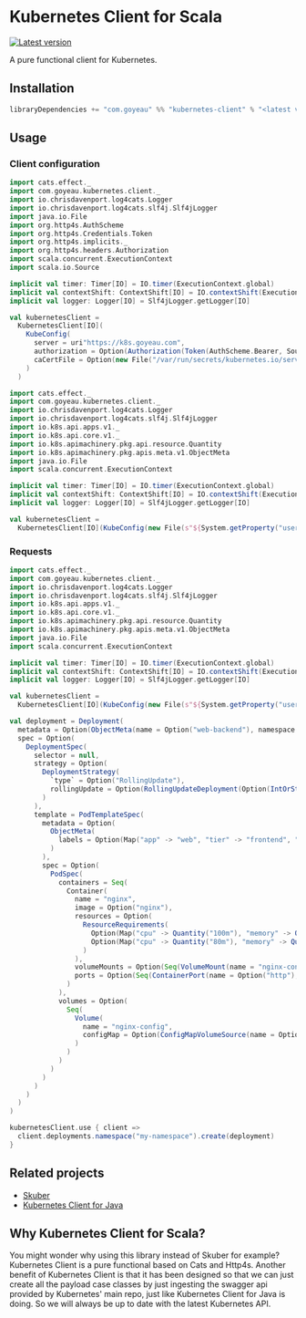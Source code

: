 # Kubernetes Client for Scala

[![Latest version](https://index.scala-lang.org/joan38/kubernetes-client/kubernetes-client/latest.svg?color=blue)](https://index.scala-lang.org/joan38/kubernetes-client/kubernetes-client)

A pure functional client for Kubernetes.

## Installation
```scala
libraryDependencies += "com.goyeau" %% "kubernetes-client" % "<latest version>"
```


## Usage

### Client configuration
```scala
import cats.effect._
import com.goyeau.kubernetes.client._
import io.chrisdavenport.log4cats.Logger
import io.chrisdavenport.log4cats.slf4j.Slf4jLogger
import java.io.File
import org.http4s.AuthScheme
import org.http4s.Credentials.Token
import org.http4s.implicits._
import org.http4s.headers.Authorization
import scala.concurrent.ExecutionContext
import scala.io.Source

implicit val timer: Timer[IO] = IO.timer(ExecutionContext.global)
implicit val contextShift: ContextShift[IO] = IO.contextShift(ExecutionContext.global)
implicit val logger: Logger[IO] = Slf4jLogger.getLogger[IO]

val kubernetesClient =
  KubernetesClient[IO](
    KubeConfig(
      server = uri"https://k8s.goyeau.com",
      authorization = Option(Authorization(Token(AuthScheme.Bearer, Source.fromFile("/var/run/secrets/kubernetes.io/serviceaccount/token").mkString))),
      caCertFile = Option(new File("/var/run/secrets/kubernetes.io/serviceaccount/ca.crt"))
    )
  )
```

```scala
import cats.effect._
import com.goyeau.kubernetes.client._
import io.chrisdavenport.log4cats.Logger
import io.chrisdavenport.log4cats.slf4j.Slf4jLogger
import io.k8s.api.apps.v1._
import io.k8s.api.core.v1._
import io.k8s.apimachinery.pkg.api.resource.Quantity
import io.k8s.apimachinery.pkg.apis.meta.v1.ObjectMeta
import java.io.File
import scala.concurrent.ExecutionContext

implicit val timer: Timer[IO] = IO.timer(ExecutionContext.global)
implicit val contextShift: ContextShift[IO] = IO.contextShift(ExecutionContext.global)
implicit val logger: Logger[IO] = Slf4jLogger.getLogger[IO]

val kubernetesClient =
  KubernetesClient[IO](KubeConfig(new File(s"${System.getProperty("user.home")}/.kube/config")))
```

### Requests

```scala
import cats.effect._
import com.goyeau.kubernetes.client._
import io.chrisdavenport.log4cats.Logger
import io.chrisdavenport.log4cats.slf4j.Slf4jLogger
import io.k8s.api.apps.v1._
import io.k8s.api.core.v1._
import io.k8s.apimachinery.pkg.api.resource.Quantity
import io.k8s.apimachinery.pkg.apis.meta.v1.ObjectMeta
import java.io.File
import scala.concurrent.ExecutionContext

implicit val timer: Timer[IO] = IO.timer(ExecutionContext.global)
implicit val contextShift: ContextShift[IO] = IO.contextShift(ExecutionContext.global)
implicit val logger: Logger[IO] = Slf4jLogger.getLogger[IO]

val kubernetesClient =
  KubernetesClient[IO](KubeConfig(new File(s"${System.getProperty("user.home")}/.kube/config")))

val deployment = Deployment(
  metadata = Option(ObjectMeta(name = Option("web-backend"), namespace = Option("my-namespace"))),
  spec = Option(
    DeploymentSpec(
      selector = null,
      strategy = Option(
        DeploymentStrategy(
          `type` = Option("RollingUpdate"),
          rollingUpdate = Option(RollingUpdateDeployment(Option(IntOrString("10%")), Option(IntOrString("50%"))))
        )
      ),
      template = PodTemplateSpec(
        metadata = Option(
          ObjectMeta(
            labels = Option(Map("app" -> "web", "tier" -> "frontend", "environment" -> "myenv"))
          )
        ),
        spec = Option(
          PodSpec(
            containers = Seq(
              Container(
                name = "nginx",
                image = Option("nginx"),
                resources = Option(
                  ResourceRequirements(
                    Option(Map("cpu" -> Quantity("100m"), "memory" -> Quantity("128Mi"))),
                    Option(Map("cpu" -> Quantity("80m"), "memory" -> Quantity("64Mi")))
                  )
                ),
                volumeMounts = Option(Seq(VolumeMount(name = "nginx-config", mountPath = "/etc/nginx/conf.d"))),
                ports = Option(Seq(ContainerPort(name = Option("http"), containerPort = 8080)))
              )
            ),
            volumes = Option(
              Seq(
                Volume(
                  name = "nginx-config",
                  configMap = Option(ConfigMapVolumeSource(name = Option("nginx-config")))
                )
              )
            )
          )
        )
      )
    )
  )
)

kubernetesClient.use { client =>
  client.deployments.namespace("my-namespace").create(deployment)
}
```


## Related projects

* [Skuber](https://github.com/doriordan/skuber)
* [Kubernetes Client for Java](https://github.com/fabric8io/kubernetes-client)


## Why Kubernetes Client for Scala?

You might wonder why using this library instead of Skuber for example? Kubernetes Client is a pure functional based on
Cats and Http4s.
Another benefit of Kubernetes Client is that it has been designed so that we can just create all the payload case
classes by just ingesting the swagger api provided by Kubernetes' main repo, just like Kubernetes Client for Java is
doing. So we will always be up to date with the latest Kubernetes API.
